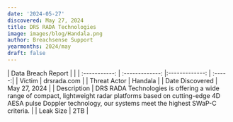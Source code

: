 ```yaml
---
date: '2024-05-27'
discovered: May 27, 2024
title: DRS RADA Technologies
image: images/blog/Handala.png
author: Breachsense Support
yearmonths: 2024/may
draft: false
---
```


| Data Breach Report           |              | 
| :-----------: | :-------------:     |:-------------:    | :-----:|
| Victim      | drsrada.com      | 
| Threat Actor      | Handala      | 
| Date Discovered      | May 27, 2024      | 
| Description      | DRS RADA Technologies is offering a wide range of compact, lightweight radar platforms based on cutting-edge 4D AESA pulse Doppler technology, our systems meet the highest SWaP-C criteria.      | 
| Leak Size      | 2TB      | 


